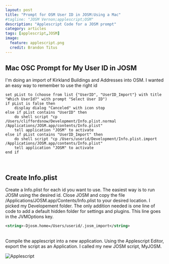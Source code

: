 ```yaml
---
layout: post
title: "Prompt for OSM User ID in JOSM:Using a Mac"
#tagline: "JOSM Vernon;applescript;OSM"
description: "Applescript Code for a JOSM prompt"
category: articles
tags: [applescript,JOSM]
image:
  feature: applescript.png
  credit: Brandon Titus
---
```

Mac OSC Prompt for My User ID in JOSM
---
I'm doing an import of Kirkland Buildings and Addresses into OSM. I wanted an easy way to remember to use the right id

~~~ applescript
set pList to (choose from list {"UserID", "UserID_Import"} with title "Which UserId?" with prompt "Select User ID")if pList is false then	display dialog "Canceled" with icon stopelse if pList contains "UserID" then	do shell script "cp /Users/cliffordsnow/Development/Info.plist.normal /Applications/JOSM.app/contents/Info.plist"	tell application "JOSM" to activateelse if pList contains "UserID_Import" then	do shell script "cp /Users/userid/Development/Info.plist.import /Applications/JOSM.app/contents/Info.plist"	tell application "JOSM" to activateend if
~~~
<br>

Create Info.plist
---
Create a Info.plist for each id you want to use. The easiest way is to run JOSM using the desired id. Close JOSM and copy the file /Applications/JOSM.app/Contents/Info.plist to your desired location. I picked my Developement folder. The only addition needed is one line of code to add a default hidden folder for settings and plugins. This line goes in the JVMOptions key.

~~~ xml
<string>-Djosm.home=/Users/userid/.josm_import</string>

~~~
<br>
Compile the applescript into a new application. Using the Applescript Editor, export the script as an Application. I called my new JOSM script, MyJOSM.

![Applescript]({{site_url}}/assets/applescript.png "Create Script Application")

  








